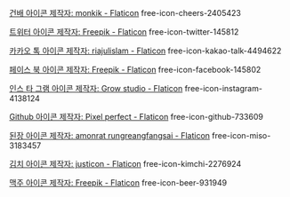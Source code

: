 <a href="https://www.flaticon.com/kr/free-icons/" title="건배 아이콘">건배 아이콘 제작자: monkik - Flaticon</a>
free-icon-cheers-2405423

<!--  -->

<a href="https://www.flaticon.com/kr/free-icons/" title="트위터 아이콘">트위터 아이콘 제작자: Freepik - Flaticon</a>
free-icon-twitter-145812

<!--  -->

<a href="https://www.flaticon.com/kr/free-icons/-" title="카카오 톡 아이콘">카카오 톡 아이콘 제작자: riajulislam - Flaticon</a>
free-icon-kakao-talk-4494622

<!--  -->

<a href="https://www.flaticon.com/kr/free-icons/-" title="페이스 북 아이콘">페이스 북 아이콘 제작자: Freepik - Flaticon</a>
free-icon-facebook-145802

<!--  -->

<a href="https://www.flaticon.com/kr/free-icons/-" title="인스 타 그램 아이콘">인스 타 그램 아이콘 제작자: Grow studio - Flaticon</a>
free-icon-instagram-4138124

<!--  -->

<a href="https://www.flaticon.com/kr/free-icons/github" title="github 아이콘">Github 아이콘 제작자: Pixel perfect - Flaticon</a>
free-icon-github-733609

<!--  -->

<a href="https://www.flaticon.com/kr/free-icons/" title="된장 아이콘">된장 아이콘 제작자: amonrat rungreangfangsai - Flaticon</a>
free-icon-miso-3183457

<!--  -->

<a href="https://www.flaticon.com/kr/free-icons/" title="김치 아이콘">김치 아이콘 제작자: justicon - Flaticon</a>
free-icon-kimchi-2276924

<!--  -->

<a href="https://www.flaticon.com/kr/free-icons/" title="맥주 아이콘">맥주 아이콘 제작자: Freepik - Flaticon</a>
free-icon-beer-931949

<!--  -->
